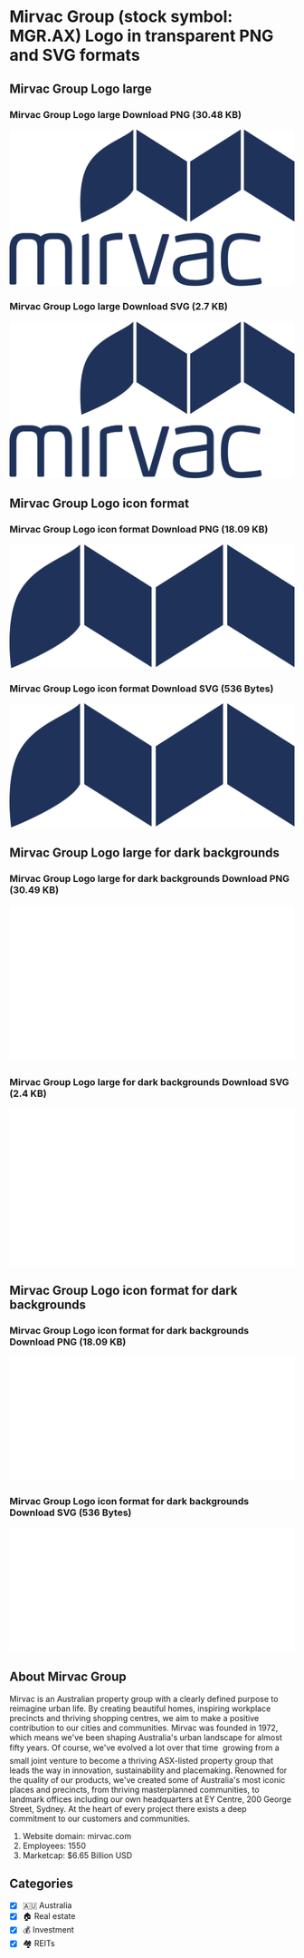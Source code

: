 # Mirvac Group (stock symbol: MGR.AX) Logo in transparent PNG and SVG formats

## Mirvac Group Logo large

### Mirvac Group Logo large Download PNG (30.48 KB)

![Mirvac Group Logo large Download PNG (30.48 KB)](/img/orig/MGR.AX_BIG-f58ea355.png)

### Mirvac Group Logo large Download SVG (2.7 KB)

![Mirvac Group Logo large Download SVG (2.7 KB)](/img/orig/MGR.AX_BIG-d868b4ea.svg)

## Mirvac Group Logo icon format

### Mirvac Group Logo icon format Download PNG (18.09 KB)

![Mirvac Group Logo icon format Download PNG (18.09 KB)](/img/orig/MGR.AX-752a1aca.png)

### Mirvac Group Logo icon format Download SVG (536 Bytes)

![Mirvac Group Logo icon format Download SVG (536 Bytes)](/img/orig/MGR.AX-dd905d35.svg)

## Mirvac Group Logo large for dark backgrounds

### Mirvac Group Logo large for dark backgrounds Download PNG (30.49 KB)

![Mirvac Group Logo large for dark backgrounds Download PNG (30.49 KB)](/img/orig/MGR.AX_BIG.D-f8844898.png)

### Mirvac Group Logo large for dark backgrounds Download SVG (2.4 KB)

![Mirvac Group Logo large for dark backgrounds Download SVG (2.4 KB)](/img/orig/MGR.AX_BIG.D-cc51017f.svg)

## Mirvac Group Logo icon format for dark backgrounds

### Mirvac Group Logo icon format for dark backgrounds Download PNG (18.09 KB)

![Mirvac Group Logo icon format for dark backgrounds Download PNG (18.09 KB)](/img/orig/MGR.AX.D-bcd2a08c.png)

### Mirvac Group Logo icon format for dark backgrounds Download SVG (536 Bytes)

![Mirvac Group Logo icon format for dark backgrounds Download SVG (536 Bytes)](/img/orig/MGR.AX.D-f64deae7.svg)

## About Mirvac Group

Mirvac is an Australian property group with a clearly defined purpose to reimagine urban life. By creating beautiful homes, inspiring workplace precincts and thriving shopping centres, we aim to make a positive contribution to our cities and communities. Mirvac was founded in 1972, which means we've been shaping Australia's urban landscape for almost fifty years. Of course, we've evolved a lot over that time  growing from a small joint venture to become a thriving ASX-listed property group that leads the way in innovation, sustainability and placemaking. Renowned for the quality of our products, we've created some of Australia's most iconic places and precincts, from thriving masterplanned communities, to landmark offices including our own headquarters at EY Centre, 200 George Street, Sydney. At the heart of every project there exists a deep commitment to our customers and communities.

1. Website domain: mirvac.com
2. Employees: 1550
3. Marketcap: $6.65 Billion USD


## Categories
- [x] 🇦🇺 Australia
- [x] 🏠 Real estate
- [x] 💰 Investment
- [x] 🏘️ REITs

